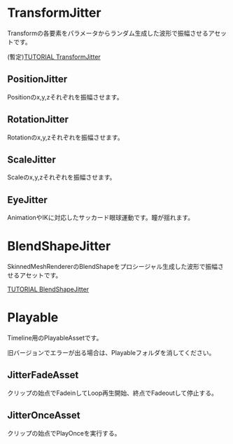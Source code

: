 # TransformJitter
Transformの各要素をパラメータからランダム生成した波形で振幅させるアセットです。

(暫定)[TUTORIAL TransformJitter](https://www.youtube.com/watch?v=f6L_DibGg9E)
## PositionJitter
Positionのx,y,zそれぞれを振幅させます。
## RotationJitter
Rotationのx,y,zそれぞれを振幅させます。
## ScaleJitter
Scaleのx,y,zそれぞれを振幅させます。
## EyeJitter
AnimationやIKに対応したサッカード眼球運動です。瞳が揺れます。
# BlendShapeJitter
SkinnedMeshRendererのBlendShapeをプロシージャル生成した波形で振幅させるアセットです。

[TUTORIAL BlendShapeJitter](https://www.youtube.com/watch?v=b3AMRbVmCi4)

# Playable
Timeline用のPlayableAssetです。

旧バージョンでエラーが出る場合は、Playableフォルダを消してください。
## JitterFadeAsset
クリップの始点でFadeinしてLoop再生開始、終点でFadeoutして停止する。
## JitterOnceAsset
クリップの始点でPlayOnceを実行する。
